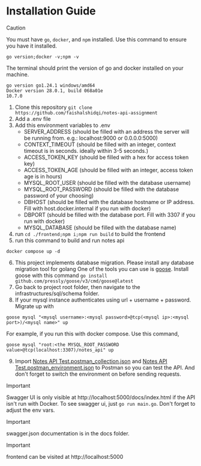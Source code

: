 # Installation Guide
> [!CAUTION]
> You must have `go`, `docker`, and `npm` installed. Use this command to ensure you have it installed.
```shell
go version;docker -v;npm -v
```
The terminal should print the version of go and docker installed on your machine.
```console
go version go1.24.1 windows/amd64
Docker version 28.0.1, build 068a01e
10.7.0
```

1. Clone this repository
```git clone https://github.com/faishalshidqi/notes-api-assignment```
2. Add a .env file
3. Add this environment variables to .env
   - SERVER_ADDRESS (should be filled with an address the server will be running from. e.g.: localhost:9000 or 0.0.0.0:5000)
   - CONTEXT_TIMEOUT (should be filled with an integer, context timeout is in seconds. ideally within 3-5 seconds.)
   - ACCESS_TOKEN_KEY (should be filled with a hex for access token key)
   - ACCESS_TOKEN_AGE (should be filled with an integer, access token age is in hours)
   - MYSQL_ROOT_USER (should be filled with the database username)
   - MYSQL_ROOT_PASSWORD (should be filled with the database password of your choosing)
   - DBHOST (should be filled with the database hostname or IP address. Fill with host.docker.internal if you run with docker)
   - DBPORT (should be filled with the database port. Fill with 3307 if you run with docker)
   - MYSQL_DATABASE (should be filled with the database name)
4. run `cd ./frontend;npm i;npm run build` to build the frontend
5. run this command to build and run notes api
```shell
docker compose up -d
```
6. This project implements database migration. Please install any database migration tool for golang
One of the tools you can use is [goose](https://github.com/pressly/goose). Install goose with this command ```go install github.com/pressly/goose/v3/cmd/goose@latest```
7. Go back to project root folder, then navigate to the infrastructures/sql/schema folder.
8. If your mysql instance authenticates using url + username + password. Migrate up with
```shell
goose mysql "<mysql username>:<mysql password>@tcp(<mysql ip>:<mysql port>)/<mysql name>" up
```
For example, if you run this with docker compose. Use this command,
```shell
goose mysql "root:<the MYSQL_ROOT_PASSWORD value>@tcp(localhost:3307)/notes_api" up
```
9. Import [Notes API Test.postman_collection.json](Notes%20API%20Test.postman_collection.json) and [Notes API Test.postman_environment.json](Notes%20API%20Test.postman_environment.json) to Postman so you can test the API. And don't forget to switch the environment on before sending requests.
> [!IMPORTANT]
> Swagger UI is only visible at http://localhost:5000/docs/index.html if the API isn't run with Docker. To see swagger ui, just `go run main.go`. Don't forget to adjust the env vars.

> [!IMPORTANT]
> swagger.json documentation is in the docs folder.

> [!IMPORTANT]
> frontend can be visited at http://localhost:5000
